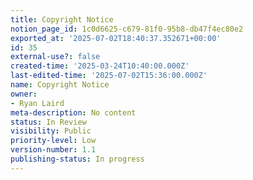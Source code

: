 ```yaml
---
title: Copyright Notice
notion_page_id: 1c0d6625-c679-81f0-95b8-db47f4ec80e2
exported_at: '2025-07-02T18:40:37.352671+00:00'
id: 35
external-use?: false
created-time: '2025-03-24T10:40:00.000Z'
last-edited-time: '2025-07-02T15:36:00.000Z'
name: Copyright Notice
owner:
- Ryan Laird
meta-description: No content
status: In Review
visibility: Public
priority-level: Low
version-number: 1.1
publishing-status: In progress
---
```


